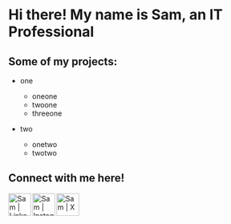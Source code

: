 # Hi there! My name is Sam, an IT Professional

## Some of my projects:

- one
  - oneone
  - twoone
  - threeone

- two
  - onetwo
  - twotwo

## Connect with me here!

[<img align="left" alt="Sam | Linkedin" width="45px" src="https://cdn2.iconfinder.com/data/icons/social-media-and-payment/64/-15-512.png"/>][linkedin]
[<img align="left" alt="Sam | Instagram" width="45px" src="https://www.flaticon.com/free-icon/instagram_4494489"/>][instagram]
[<img align="left" alt="Sam | X" width="45px" src="https://www.flaticon.com/free-icon/threads_12105339"/>][threads]

[linkedin]: https://www.google.com
[instagram]: https://www.google.com
[threads]: https://www.google.com

<!--
**ForzaEncode/ForzaEncode** is a ✨ _special_ ✨ repository because its `README.md` (this file) appears on your GitHub profile.

Here are some ideas to get you started:

- 🔭 I’m currently working on ...
- 🌱 I’m currently learning ...
- 👯 I’m looking to collaborate on ...
- 🤔 I’m looking for help with ...
- 💬 Ask me about ...
- 📫 How to reach me: ...
- 😄 Pronouns: ...
- ⚡ Fun fact: ...
-->
